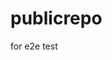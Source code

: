 # publicrepo
for e2e test














































































































































































































































































































































































































































































































































































































































































































































































































































































































































































































































































































































































































































































































































































































































































































































































































































































































































































































































































































































































































































































































































